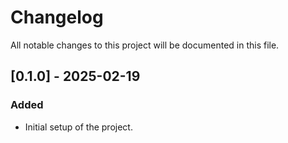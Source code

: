 # Changelog

All notable changes to this project will be documented in this file.

## [0.1.0] - 2025-02-19

### Added

- Initial setup of the project.
